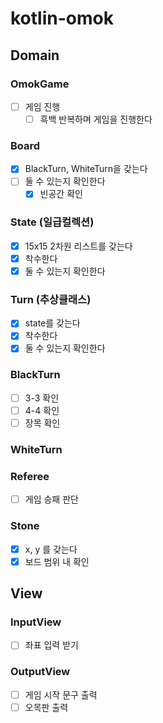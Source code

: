 # kotlin-omok

## Domain

### OmokGame

- [ ] 게임 진행
    - [ ] 흑백 반복하며 게임을 진행한다

### Board

- [x] BlackTurn, WhiteTurn을 갖는다
- [ ] 둘 수 있는지 확인한다
    - [x] 빈공간 확인

### State (일급컬렉션)

- [x] 15x15 2차원 리스트를 갖는다
- [x] 착수한다
- [x] 둘 수 있는지 확인한다

### Turn (추상클래스)

- [x] state를 갖는다
- [x] 착수한다
- [x] 둘 수 있는지 확인한다

### BlackTurn

- [ ] 3-3 확인
- [ ] 4-4 확인
- [ ] 장목 확인

### WhiteTurn

### Referee

- [ ] 게임 승패 판단

### Stone

- [x] x, y 를 갖는다
- [x] 보드 범위 내 확인

## View

### InputView

- [ ] 좌표 입력 받기

### OutputView

- [ ] 게임 시작 문구 출력
- [ ] 오목판 출력
